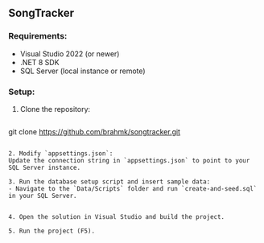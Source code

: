 ## SongTracker 

### Requirements:
- Visual Studio 2022 (or newer)
- .NET 8 SDK
- SQL Server (local instance or remote)

### Setup:

1. Clone the repository:
   ```
  git clone https://github.com/brahmk/songtracker.git
   ```

2. Modify `appsettings.json`:
   Update the connection string in `appsettings.json` to point to your SQL Server instance.

3. Run the database setup script and insert sample data:
   - Navigate to the `Data/Scripts` folder and run `create-and-seed.sql` in your SQL Server.


4. Open the solution in Visual Studio and build the project.

5. Run the project (F5).
